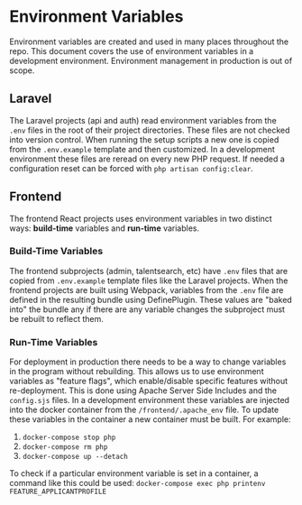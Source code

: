 # Environment Variables

Environment variables are created and used in many places throughout the repo.  This document covers the use of environment variables in a development environment.  Environment management in production is out of scope.

## Laravel

The Laravel projects (api and auth) read environment variables from the `.env` files in the root of their project directories.  These files are not checked into version control.  When running the setup scripts a new one is copied from the `.env.example` template and then customized.  In a development environment these files are reread on every new PHP request.  If needed a configuration reset can be forced with `php artisan config:clear`.

## Frontend

The frontend React projects uses environment variables in two distinct ways: **build-time** variables and **run-time** variables.

### Build-Time Variables

The frontend subprojects (admin, talentsearch, etc) have `.env` files that are copied from `.env.example` template files like the Laravel projects.  When the frontend projects are built using Webpack, variables from the `.env` file are defined in the resulting bundle using DefinePlugin.  These values are "baked into" the bundle any if there are any variable changes the subproject must be rebuilt to reflect them.

### Run-Time Variables

For deployment in production there needs to be a way to change variables in the program without rebuilding. This allows us to use environment variables as "feature flags", which enable/disable specific features without re-deployment. This is done using Apache Server Side Includes and the `config.sjs` files.  In a development environment these variables are injected into the docker container from the `/frontend/.apache_env` file.  To update these variables in the container a new container must be built.  For example:
1) `docker-compose stop php`
2) `docker-compose rm php`
3) `docker-compose up --detach`

To check if a particular environment variable is set in a container, a command like this could be used:
`docker-compose exec php printenv FEATURE_APPLICANTPROFILE`

